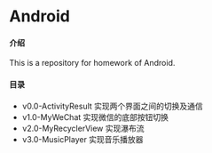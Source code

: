 # Android

#### 介绍
This is a repository for homework of Android.

#### 目录
- v0.0-ActivityResult 实现两个界面之间的切换及通信
- v1.0-MyWeChat 实现微信的底部按钮切换
- v2.0-MyRecyclerView  实现瀑布流
- v3.0-MusicPlayer  实现音乐播放器